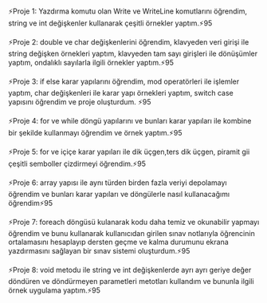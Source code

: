 ⚡Proje 1:
Yazdırma komutu olan Write ve WriteLine komutlarını öğrendim, string ve int değişkenler kullanarak çeşitli örnekler yaptım.⚡95

⚡Proje 2:
double ve char değişkenlerini öğrendim, klavyeden veri girişi ile string değişken örnekleri yaptım, klavyeden tam sayı girişleri ile dönüşümler yaptım, ondalıklı sayılarla ilgili örnekler yaptım.⚡95

⚡Proje 3:
if else karar yapılarını öğrendim, mod operatörleri ile işlemler yaptım, char değişkenleri ile karar yapı örnekleri yaptım, switch case yapısını öğrendim ve proje oluşturdum. ⚡95

⚡Proje 4:
for ve while döngü yapılarını ve bunları karar yapıları ile kombine bir şekilde kullanmayı öğrendim ve örnek yaptım.⚡95

⚡Proje 5:
for ve içiçe karar yapıları ile dik üçgen,ters dik üçgen, piramit gii çeşitli semboller çizdirmeyi öğrendim.⚡95

⚡Proje 6:
array yapısı ile aynı türden birden fazla veriyi depolamayı öğrendim ve bunları karar yapıları ve döngülerle nasıl kullanacağımı öğrendim⚡95

⚡Proje 7:
foreach döngüsü kulanarak kodu daha temiz ve okunabilir yapmayı öğrendim ve bunu kullanarak kullanıcıdan girilen sınav notlarıyla öğrencinin ortalamasını hesaplayıp dersten geçme ve kalma durumunu ekrana yazdırmasını sağlayan bir sınav sistemi oluşturdum.⚡95

⚡Proje 8:
void metodu ile string ve int değişkenlerde ayrı ayrı geriye değer döndüren ve döndürmeyen parametleri metotları kullandım ve bununla ilgili örnek uygulama yaptım.⚡95
